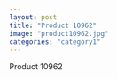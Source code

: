 ```yaml
---
layout: post
title: "Product 10962"
image: "product10962.jpg"
categories: "category1"
---
```

Product 10962
